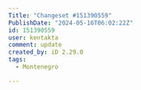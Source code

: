 ```yaml
---
Title: "Changeset #151390559"
PublishDate: "2024-05-16T06:02:22Z"
id: 151390559
user: kentakta
comment: update
created_by: iD 2.29.0
tags:
  - Montenegro

---
```

